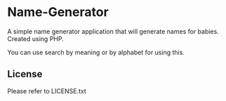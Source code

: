 # Name-Generator
A simple name generator application that will generate names for babies. Created using PHP.

You can use search by meaning or by alphabet for using this.

## License

Please refer to LICENSE.txt

